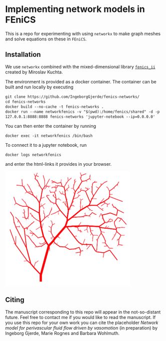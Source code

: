 # Implementing network models in FEniCS

This is a repo for experimenting with using `networkx` to make graph meshes and solve equations on these in `FEniCS`. 

## Installation
We use `networkx` combined with the mixed-dimensional library [`fenics_ii`](https://github.com/MiroK/fenics_ii) created by Miroslav Kuchta. 

The environment is provided as a docker container. The container can be built and run locally by executing

```shell
git clone https://github.com/IngeborgGjerde/fenics-networks/
cd fenics-networks
docker build --no-cache -t fenics-networks .
docker run --name networkfenics -v "$(pwd):/home/fenics/shared" -d -p 127.0.0.1:8888:8888 fenics-networks 'jupyter-notebook --ip=0.0.0.0'
```

You can then enter the container by running 
```shell
docker exec -it networkfenics /bin/bash
```
To connect it to a jupyter notebook, run
```shell
docker logs networkfenics
```
and enter the html-links it provides in your browser.

[<img alt="alt_text" width="400px" src="pial-network.png" />]([https://www.google.com/](https://github.com/IngeborgGjerde/fenics-networks/pial-network.png?raw=true))


## Citing

The manuscript corresponding to this repo will appear in the not-so-distant future. Feel free to contact me if you would like to read the manuscript. If you use this repo for your own work you can cite the placeholder *Network model for perivascular fluid flow driven by vasomotion* (in preparation) by Ingeborg Gjerde, Marie Rognes and Barbara Wohlmuth. 
